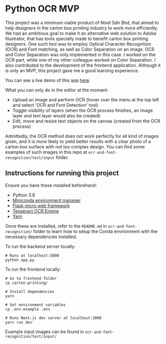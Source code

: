 # Python OCR MVP
This project was a minimum viable product of Nixel Sdn Bhd, that aimed to help designers in the carton box printing industry to
work more efficiently. We had an ambitious goal to make it an alternative web solution to Adobe Illustrator, 
that has tools specially made to benefit carton box printing designers. 
One such tool was to employ Optical Character Recognition (OCR) 
and Font matching, as well as Color Separation on an image. OCR and Color Separation was only implemented in this case. I worked on the OCR part, while one of my other colleague worked on Color Separation. I also contributed to the development of the frontend application. Although it is only an MVP, this project gave me a good learning experience.

You can see a live demo of this app [here](https://shibumi.gaben.tech/).

What you can only do in the editor at the moment:
- Upload an image and perform OCR (hover over the menu at the top left and select 'OCR and Font Detection' tool)
- Toggle visibility of layers (when the OCR process finishes, an image layer and text layer would also be created)
- Edit, move and resize text objects on the canvas (created from the OCR process)

Admittedly, the OCR method does not work perfectly for all kind of images given, and it is more likely to yield better results with a clear photo of a carton box surface with not too complex design. You can find some examples of such images in this repo at `ocr-and-font-recognition/test/input` folder. 

## Instructions for running this project
Ensure you have these installed beforehand:
- Python 3.8
- [Miniconda environment manager](https://docs.conda.io/en/latest/miniconda.html)
- [Flask micro web framework](https://flask.palletsprojects.com/en/1.1.x/installation/#installation)
- [Tesseract OCR Engine](https://github.com/tesseract-ocr/tesseract)
- [Yarn](https://classic.yarnpkg.com/en/docs/install/#debian-stable)

Once these are installed, refer to the `README.md` in `ocr-and-font-recognition/` folder to learn how to setup the Conda
environment with the necessary dependencies installed.

To run the backend server locally:
```
# Runs at localhost:5000
python app.py 
```

To run the frontend locally:
```
# Go to frontend folder
cp carton-printing/

# Install dependencies
yarn

# Set environment variables
cp .env.example .env

# Runs Next.js dev server at localhost:3000
yarn run dev
```

Example input images can be found in `ocr-and-font-recognition/test/input/`

